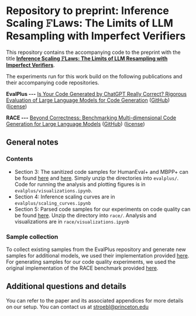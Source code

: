 # Repository to preprint: Inference Scaling 𝙵Laws: The Limits of LLM Resampling with Imperfect Verifiers

This repository contains the accompanying code to the preprint with the title **[Inference Scaling 𝙵Laws: The Limits of LLM Resampling with Imperfect Verifiers](https://arxiv.org/abs/2411.17501)**.

The experiments run for this work build on the following publications and their accompanying code repositories.

**EvalPlus ---**
[Is Your Code Generated by ChatGPT Really Correct? Rigorous Evaluation of Large Language Models for Code Generation](https://proceedings.neurips.cc/paper_files/paper/2023/hash/43e9d647ccd3e4b7b5baab53f0368686-Abstract-Conference.html) ([GitHub](https://github.com/evalplus/evalplus)) ([license](https://github.com/evalplus/evalplus/edit/master/LICENSE))

**RACE ---**
[Beyond Correctness: Benchmarking Multi-dimensional Code Generation for Large Language Models](https://arxiv.org/abs/2407.11470) ([GitHub](https://github.com/jszheng21/RACE)) ([license](https://github.com/jszheng21/RACE?tab=Apache-2.0-1-ov-file))

## General notes

### Contents

- Section 3: The sanitized code samples for HumanEval+ and MBPP+ can be found [here](https://www.dropbox.com/scl/fi/je3d9lrmu36g5x3alugsa/humaneval_evalplus.zip?rlkey=del4cd36kfyyseaw7r9zs8gn0&st=6ixn93qb&dl=0) and [here](https://www.dropbox.com/scl/fi/ks8ml79rapst8ebgce6wz/mbpp_evalplus.zip?rlkey=tm1uk56l7onv1wsyb2a9x9ist&st=szk5toba&dl=0). Simply unzip the directories into `evalplus/`.  Code for running the analysis and plotting figures is in `evalplus/visualizations.ipynb`.
- Section 4: Inference scaling curves are in `evalplus/scaling_curves.ipynb`
- Section 5: Parsed code samples for our experiments on code quality can be found [here](https://www.dropbox.com/scl/fi/wwevjlo1u30jxt5bdyra7/humaneval_race.zip?rlkey=4j3hmhwuq87ndfnh4apxeil9n&st=l23miy3q&dl=0). Unzip the directory into `race/`. Analysis and visualizations are in `race/visualizations.ipynb`

### Sample collection

To collect existing samples from the EvalPlus repository and generate new samples for additional models, we used their implementation provided [here](https://github.com/evalplus/evalplus/tree/937c46858cf8e687b31b5a728b7083d6e5a84971). For generating samples for our code quality experiments, we used the original implementation of the RACE benchmark provided [here](https://github.com/jszheng21/RACE/tree/3b8ee591abd5febd8ae8ec17c7b9907949c5e1d5).

## Additional questions and details

You can refer to the paper and its associated appendices for more details on our setup. You can contact us at stroebl@princeton.edu
